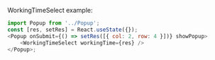 WorkingTimeSelect example:

```js
import Popup from '../Popup';
const [res, setRes] = React.useState({});
<Popup onSubmit={() => setRes([{ col: 2, row: 4 }])} showPopup>
	<WorkingTimeSelect workingTime={res} />
</Popup>;
```
